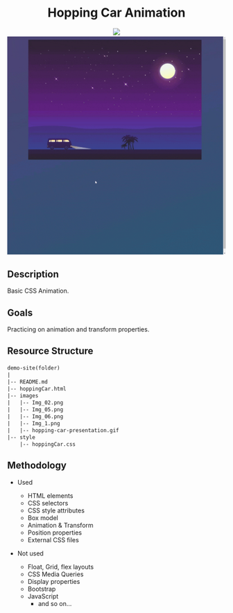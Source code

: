 <div align=center>
	<h1>Hopping Car Animation</h1>
</div>

<div align="center">
	<a href="https://ehkarabas.github.io/html-css-exercises/hopping-car/">
		<img src="https://img.shields.io/badge/live-%23.svg?&style=for-the-badge&logo=www&logoColor=white%22&color=black">
	</a>
	<br>
	<img src="./images/hopping-car-presentation.gif"/>
</div>

## Description

Basic CSS Animation.

## Goals

Practicing on animation and transform properties.


## Resource Structure 

```
demo-site(folder)
|
|-- README.md
|-- hoppingCar.html
|-- images
|   |-- Img_02.png
|   |-- Img_05.png
|   |-- Img_06.png
|   |-- Img_1.png
|   |-- hopping-car-presentation.gif
|-- style
    |-- hoppingCar.css
```


## Methodology

* Used

	* HTML elements
	* CSS selectors
	* CSS style attributes
	* Box model
	* Animation & Transform
	* Position properties
	* External CSS files


* Not used

	* Float, Grid, flex layouts
	* CSS Media Queries
	* Display properties
	* Bootstrap
	* JavaScript
		* and so on...


